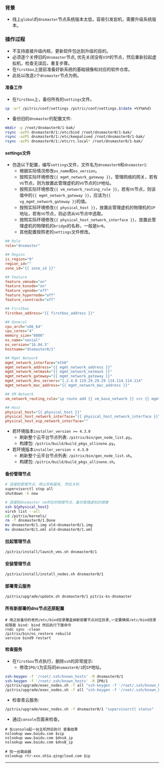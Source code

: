 ### 背景

+ 线上`global`的`dnsmaster`节点系统版本太低，容易引发宕机，需要升级系统版本。

### 操作过程

+ 不支持直接升级内核，更新软件包达到升级的目的。
+ 必须逐个关停旧的`dnsmaster`节点, 优先关闭没有`VIP`的节点，然后重新拉起虚拟机，检查无误后，重复步骤。
+ 在`firstbox`上提前准备好新系统的基础镜像和对应的软件仓库。
+ 此处以改造`2`个`dnsmaster`节点为例。

#### 准备工作

+ 在`firstbox`上，备份所有的`settings`文件。

```bash
cp -arf /pitric/conf/settings /pitric/conf/settings.$(date +%Y%m%d)
```

+ 备份旧的`dnsmaster`的配置文件:

```bash
mkdir -p /root/dnsmaster0/1-bak/
rsync -azPS dnsmaster0/1:/etc/bind /root/dnsmaster0/1-bak/
rsync -azPS dnsmaster0/1:/etc/keepalived /root/dnsmaster0/1-bak/
rsync -azPS dnsmaster0/1:/etc/rc.local* /root/dnsmaster0/1-bak/
```

#### settings文件

+ 仿造以下配置，编写`settings`文件，文件名为`dnsmaster0`和`dnsmaster1`:
  + 根据实际情况修改`os_name`和`os_version`。
  + 按照实际环境修改`{{ mgmt_network_gateway }}`，管理网络的网关，若有`VG`节点，则为放置此管理虚机的`VG`节点的`IP`地址。
  + 按照实际环境修改`{{ vm_network_routing_rule }}`，若有`VG`节点，则该值中的`{{ mgmt_network_gateway }}`，应该为`{{ vg_mgmt_network_gateway }}`的值。
  + 按照实际环境修改`{{ physical_host }}`，放置此管理虚机的物理机的`IP`地址，若有`VG`节点，则必须从`VG`节点中选取。
  + 按照实际环境修改`{{ physical_host_network_interface }}`，放置此管理虚机的物理机的`bridge`的名称，一般是`br0`。
  + 其他配置按照老的`settings`文件修改。

```ini
## Role
role="dnsmaster"

## Region
is_region="0"
region_id=""
zone_id="{{ zone_id }}"

## Feature
feature_vmnode="on"
feature_ksnode="on"
feature_vgnode="off"
feature_hypernode="off"
feature_conntrack="off"

## Firstbox
firstbox_address="{{ firstbox_address }}"

## General
cpu_arch="x86_64"
cpu_cores="4"
memory_size="8000"
os_name="xenial"
os_version="16.04.5"
hostname="dnsmaster0/1"

## Mgmt Network
mgmt_network_interface="eth0"
mgmt_network_address="{{ mgmt_network_address }}"
mgmt_network_netmask="{{ mgmt_network_netmask }}"
mgmt_network_gateway="{{ mgmt_network_gateway }}"
mgmt_network_dns_servers="1.2.4.8 119.29.29.29 114.114.114.114"
mgmt_network_mac_address="{{ mgmt_network_mac_address }}"

## VM Network
vm_network_routing_rule="ip route add {{ vm_base_network }} src {{ mgmt_network_address }} via {{ mgmt_network_gateway }}"

## Host
physical_host="{{ physical_host }}"
physical_host_network_interface="{{ physical_host_network_interface }}"
physical_host_eip_network_interface=""
```

+ 若环境版本`installer_version >= 4.3.0`
  + 刷新整个云平台节点列表: `/pitrix/bin/gen_node_list.py`。
  + 构建包: `/pitrix/build/build_pkgs_allinone.py`。
+ 若环境版本`installer_version < 4.3.0`
  + 刷新整个云平台节点列表: `/pitrix/bin/gen_node_list.sh`。
  + 构建包: `/pitrix/build/build_pkgs_allinone.sh`。


#### 备份管理节点

```bash
# 连接到管理节点，停止所有服务, 然后关机
supervisorctl stop all
shutdown -h now

# 连接到dnsmaster vm所在的物理节点，备份管理虚机的镜像
ssh ${physical_host}
virsh list --all
cd /pitrix/kernels/
rm -f dnsmaster0/1.Done
mv dnsmaster0/1.img old-dnsmaster0/1.img
mv dnsmaster0/1.xml old-dnsmaster0/1.xml
```

#### 拉起管理节点

```bash
/pitrix/install/launch_vms.sh dnsmaster0/1
```

#### 安装管理节点

```bash
/pitrix/install/install_nodes.sh dnsmaster0/1
```

#### 部署青云服务

```bash
/pitrix/upgrade/update.sh dnsmaster0/1 pitrix-ks-dnsmaster
```

#### 所有新部署的dns节点还原配置
```
# 用之前备份的老的/etc/bind目录覆盖掉新部署节点对应目录,一定要确保/etc/bind目录权限是 bind: bind 然后执行下面命令
rndc sync -clean
/pitrix/bin/ns_restore rebuild
service bind9 restart
```

#### 检查服务

+ 在`firstbox`节点执行，删除`ssh`的异常提示:
    + 修改`IP0/1`为实际的`dnsmaster0/1`的`IP`地址。

```bash
ssh-keygen -f '/root/.ssh/known_hosts' -R dnsmaster0/1
ssh-keygen -f '/root/.ssh/known_hosts' -R IP0/1
/pitrix/upgrade/exec_nodes.sh -f all "ssh-keygen -f '/root/.ssh/known_hosts' -R dnsmaster0/1"
/pitrix/upgrade/exec_nodes.sh -f all "ssh-keygen -f '/root/.ssh/known_hosts' -R IP0/1"
```

+ 检查青云服务:

```bash
/pitrix/upgrade/exec_nodes.sh -f dnsmaster0/1 "supervisorctl status"
```

+ 通过`console`页面来检查。

```
# 在console起一台主机然后执行 查看结果
nslookup www.baidu.com $vip
nslookup www.baidu.com $dnsA_ip
nslookup www.baidu.com $dnsB_ip

# 找一台路由器
nslookup rtr-xxx.sh1a.qingcloud.com $ip
```
***
